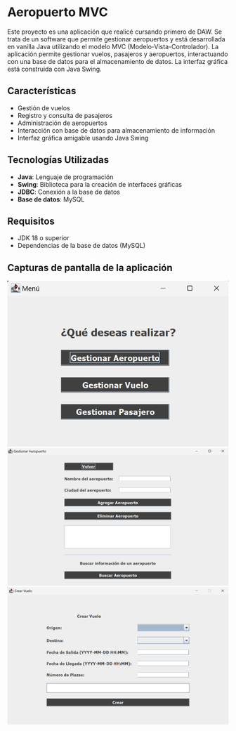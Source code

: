 # Aeropuerto MVC

Este proyecto es una aplicación que realicé cursando primero de DAW. Se trata de un software que permite gestionar aeropuertos y está desarrollada en vanilla Java utilizando el modelo MVC (Modelo-Vista-Controlador). La aplicación permite gestionar vuelos, pasajeros y aeropuertos, interactuando con una base de datos para el almacenamiento de datos. La interfaz gráfica está construida con Java Swing.

## Características

- Gestión de vuelos
- Registro y consulta de pasajeros
- Administración de aeropuertos
- Interacción con base de datos para almacenamiento de información
- Interfaz gráfica amigable usando Java Swing

## Tecnologías Utilizadas

- **Java**: Lenguaje de programación
- **Swing**: Biblioteca para la creación de interfaces gráficas
- **JDBC**: Conexión a la base de datos
- **Base de datos**: MySQL

## Requisitos

- JDK 18 o superior
- Dependencias de la base de datos (MySQL)

## Capturas de pantalla de la aplicación

![Pantalla del menú de inicio](screenshots/menu.png)
![Pantalla de gestión de un aeropuerto](screenshots/gestionar-aeropuerto.png)
![Pantalla para crear un vuelo](screenshots/crear-vuelo.png)
